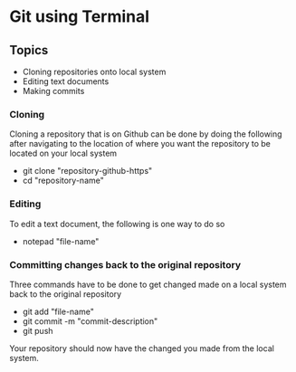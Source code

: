 # Git using Terminal

## Topics

* Cloning repositories onto local system
* Editing text documents
* Making commits 

### Cloning

Cloning a repository that is on Github can be done by doing the following after navigating to the location of where you want the repository to be located on your local system

* git clone "repository-github-https"
* cd "repository-name"

### Editing

To edit a text document, the following is one way to do so

* notepad "file-name"

### Committing changes back to the original repository

Three commands have to be done to get changed made on a local system back to the original repository

* git add "file-name"
* git commit -m "commit-description"
* git push

Your repository should now have the changed you made from the local system.
